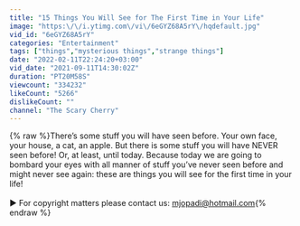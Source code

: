 ```yaml
---
title: "15 Things You Will See for The First Time in Your Life"
image: "https:\/\/i.ytimg.com\/vi\/6eGYZ68A5rY\/hqdefault.jpg"
vid_id: "6eGYZ68A5rY"
categories: "Entertainment"
tags: ["things","mysterious things","strange things"]
date: "2022-02-11T22:24:20+03:00"
vid_date: "2021-09-11T14:30:02Z"
duration: "PT20M58S"
viewcount: "334232"
likeCount: "5266"
dislikeCount: ""
channel: "The Scary Cherry"
---
```

{% raw %}There’s some stuff you will have seen before. Your own face, your house, a cat, an apple. But there is some stuff you will have NEVER seen before! Or, at least, until today. Because today we are going to bombard your eyes with all manner of stuff you’ve never seen before and might never see again: these are things you will see for the first time in your life! <br /><br />► For copyright matters please contact us: mjopadi@hotmail.com{% endraw %}
